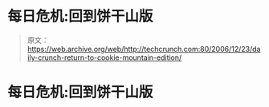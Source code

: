 # 每日危机:回到饼干山版

> 原文：<https://web.archive.org/web/http://techcrunch.com:80/2006/12/23/daily-crunch-return-to-cookie-mountain-edition/>

# 每日危机:回到饼干山版